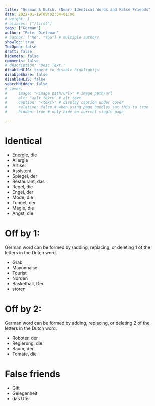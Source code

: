 ```yaml
---
title: "German & Dutch. (Near) Identical Words and False Friends"
date: 2022-01-19T09:02:34+01:00
# weight: 1
# aliases: ["/first"]
tags: ["German"]
author: "Peter Dieleman"
# author: ["Me", "You"] # multiple authors
showToc: true
TocOpen: false
draft: false
hidemeta: false
comments: false
# description: "Desc Text."
disableHLJS: true # to disable highlightjs
disableShare: false
disableHLJS: false
searchHidden: false
# cover:
#     image: "<image path/url>" # image path/url
#     alt: "<alt text>" # alt text
#     caption: "<text>" # display caption under cover
#     relative: false # when using page bundles set this to true
#     hidden: true # only hide on current single page

---
```


# Identical

- Energie, die
- Allergie
- Artikel
- Assistent
- Spiegel, der
- Restaurant, das
- Regel, die
- Engel, der
- Mode, die
- Tunnel, der
- Magie, die
- Angst, die

# Off by 1:

German word can be formed by (adding, replacing, or deleting 1 of the letters in the Dutch word.

- Grab
- Mayonnaise
- Tourist
- Norden
- Basketball, Der
- stören

# Off by 2:

German word can be formed by adding, replacing, or deleting 2 of the letters in the Dutch word.

- Roboter, der
- Regierung, die
- Baum, der
- Tomate, die

# False friends

- Gift
- Gelegenheit
- das Ufer
